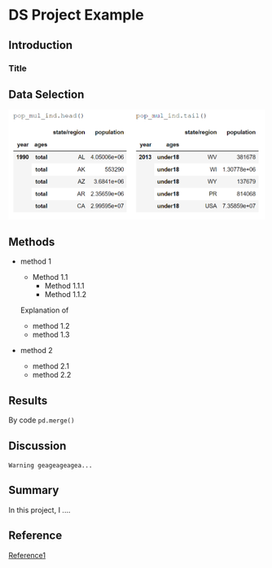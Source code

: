 # DS Project Example

## Introduction

### Title

## Data Selection

![Picture 1](graph/lab1.PNG)


## Methods
- method 1
  - Method 1.1
    - Method 1.1.1
    - Method 1.1.2
  
  Explanation of 
  - method 1.2
  - method 1.3
- method 2
  - method 2.1
  - method 2.2
## Results

By code `pd.merge()`
## Discussion
```
Warning geageageagea...
```

## Summary
In this project, I .... 

## Reference

[Reference1](https://github.com/memoatwit/dsexample)
